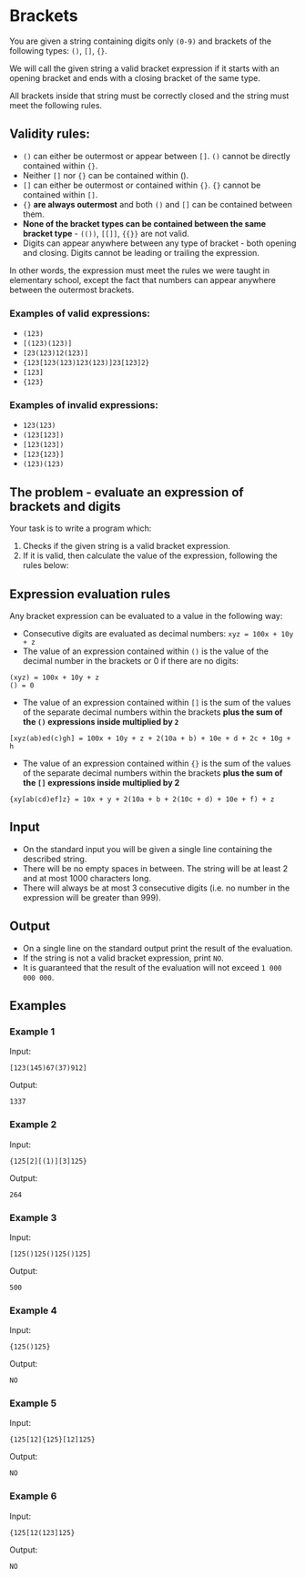 # Brackets

You are given a string containing digits only `(0-9)` and brackets of the following types: `()`, `[]`, `{}`. 

We will call the given string a valid bracket expression if it starts with an opening bracket and ends with a closing bracket of the same type. 

All brackets inside that string must be correctly closed and the string must meet the following rules.

## Validity rules:

* `()` can either be outermost or appear between `[]`. `()` cannot be directly contained within `{}`. 
* Neither `[]` nor `{}` can be contained within ().
* `[]` can either be outermost or contained within `{}`. `{}` cannot be contained within `[]`.
* `{}` **are always outermost** and both `()` and `[]` can be contained between them.
* **None of the bracket types can be contained between the same bracket type** - `(())`, `[[]]`, `{{}}` are not valid.
* Digits can appear anywhere between any type of bracket - both opening and closing. Digits cannot be leading or trailing the expression.

In other words, the expression must meet the rules we were taught in elementary school, except the fact that numbers can appear anywhere between the outermost brackets.

### Examples of valid expressions:

* `(123)`
* `[(123)(123)]`
* `[23(123)12(123)]`
* `{123[123(123)123(123)]23[123]2}`
* `[123]`
* `{123}`

### Examples of invalid expressions:

* `123(123)`
* `(123[123])`
* `[123(123])`
* `[123{123}]`
* `(123)(123)`

## The problem - evaluate an expression of brackets and digits

Your task is to write a program which:

1. Checks if the given string is a valid bracket expression.
2. If it is valid, then calculate the value of the expression, following the rules below:

## Expression evaluation rules

Any bracket expression can be evaluated to a value in the following way:

* Consecutive digits are evaluated as decimal numbers: `xyz = 100x + 10y + z`
* The value of an expression contained within `()` is the value of the decimal number in the brackets or 0 if there are no digits:

```
(xyz) = 100x + 10y + z
() = 0
```

* The value of an expression contained within `[]` is the sum of the values of the separate decimal numbers within the brackets **plus the sum of the `()` expressions inside multiplied by `2`**

```
[xyz(ab)ed(c)gh] = 100x + 10y + z + 2(10a + b) + 10e + d + 2c + 10g + h
```

* The value of an expression contained within `{}` is the sum of the values of the separate decimal numbers within the brackets **plus the sum of the `[]` expressions inside multiplied by 2**

```
{xy[ab(cd)ef]z} = 10x + y + 2(10a + b + 2(10c + d) + 10e + f) + z
```

## Input

* On the standard input you will be given a single line containing the described string. 
* There will be no empty spaces in between. The string will be at least 2 and at most 1000 characters long. 
* There will always be at most 3 consecutive digits (i.e. no number in the expression will be greater than 999).

## Output

* On a single line on the standard output print the result of the evaluation. 
* If the string is not a valid bracket expression, print `NO`. 
* It is guaranteed that the result of the evaluation will not exceed `1 000 000 000`.

## Examples

### Example 1

Input:

`[123(145)67(37)912]`

Output:

`1337`

### Example 2

Input:

`{125[2][(1)][3]125}`

Output:

`264`

### Example 3

Input:

```
[125()125()125()125]
```

Output:

```
500
```

### Example 4

Input:

```
{125()125}
```

Output:

```
NO
```

### Example 5

Input:

```
{125[12]{125}[12]125}
```

Output:

```
NO
```

### Example 6

Input:

```
{125[12(123]125}
```

Output:

```
NO
```
